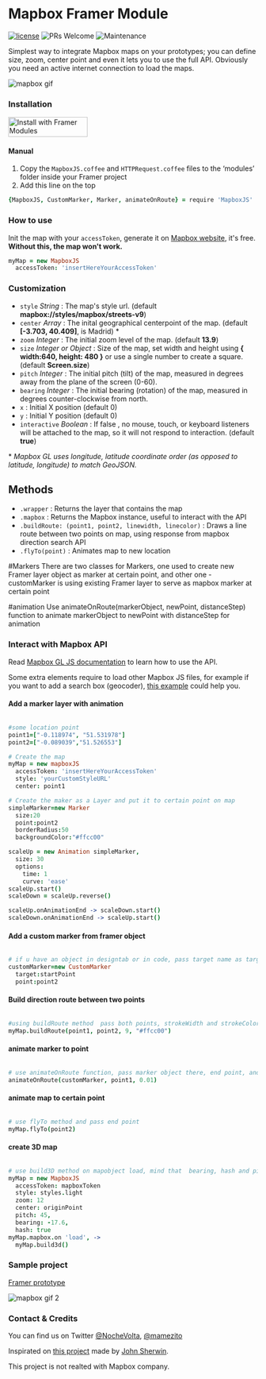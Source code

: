 # Mapbox Framer Module
[![license](https://img.shields.io/github/license/bpxl-labs/RemoteLayer.svg)](https://opensource.org/licenses/MIT)
![PRs Welcome](https://img.shields.io/badge/PRs-welcome-brightgreen.svg)
![Maintenance](https://img.shields.io/maintenance/yes/2018.svg)

Simplest way to integrate Mapbox maps on your prototypes; you can define size, zoom, center point and even it lets you to use the full API. Obviously you need an active internet connection to load the maps.

![mapbox gif](/mapboxjs.gif?raw=true)

### Installation
<a href='https://open.framermodules.com/Mapbox%20JS'>
  <img alt='Install with Framer Modules'
  src='https://www.framermodules.com/assets/badge@2x.png' width='160' height='40' />
</a>

#### Manual
1. Copy the `MapboxJS.coffee` and `HTTPRequest.coffee` files to the ‘modules’ folder inside your Framer project
2. Add this line on the top 
```coffeescript
{MapboxJS, CustomMarker, Marker, animateOnRoute} = require 'MapboxJS'
```

### How to use
Init the map with your `accessToken`, generate it on [Mapbox website](https://www.mapbox.com/help/define-access-token/), it's free. **Without this, the map won't work.**  
```coffeescript
myMap = new MapboxJS
  accessToken: 'insertHereYourAccessToken'
```
### Customization
* `style` _String_ : The map's style url. (default **mapbox://styles/mapbox/streets-v9**)
* `center` _Array_ : The inital geographical centerpoint of the map. (default **[-3.703, 40.409]**, is Madrid) \*
* `zoom` _Integer_ : The initial zoom level of the map. (default **13.9**)
* `size` _Integer or Object_ : Size of the map, set width and height using **{ width:640, height: 480 }** or use a single number to create a square. (default **Screen.size**)
* `pitch` _Integer_ : The initial pitch (tilt) of the map, measured in degrees away from the plane of the screen (0-60).
* `bearing` _Integer_ : The initial bearing (rotation) of the map, measured in degrees counter-clockwise from north.
* `x` : Initial X position (default 0)
* `y` : Initial Y position (default 0)
* `interactive` _Boolean_ : If  false , no mouse, touch, or keyboard listeners will be attached to the map, so it will not respond to interaction. (default **true**)

\* _Mapbox GL uses longitude, latitude coordinate order (as opposed to latitude, longitude) to match GeoJSON._

## Methods

- `.wrapper` : Returns the layer that contains the map
- `.mapbox` : Returns the Mapbox instance, useful to interact with the API
- `.buildRoute: (point1, point2, linewidth, linecolor)` : Draws a line route between two points on map, using response from mapbox direction search API
- `.flyTo(point)` : Animates map to new location

#Markers
There are two classes for Markers, one used to create new Framer layer object as marker at certain point, and other one - customMarker is using existing Framer layer to serve as mapbox marker at certain point

#animation
Use animateOnRoute(markerObject, newPoint, distanceStep) function to animate markerObject to newPoint with distanceStep for animation 

### Interact with Mapbox API
Read [Mapbox GL JS documentation](https://www.mapbox.com/mapbox-gl-js/api/ ) to learn how to use the API.

Some extra elements require to load other Mapbox JS files, for example if you want to add a search box (geocoder), [this example](https://www.mapbox.com/mapbox-gl-js/example/mapbox-gl-geocoder/) could help you.

#### Add a marker layer with animation
```coffeescript

#some location point
point1=["-0.118974", "51.531978"]
point2=["-0.089039","51.526553"]

# Create the map
myMap = new mapboxJS
  accessToken: 'insertHereYourAccessToken'
  style: 'yourCustomStyleURL'
  center: point1

# Create the maker as a Layer and put it to certain point on map
simpleMarker=new Marker
  size:20
  point:point2
  borderRadius:50
  backgroundColor:"#ffcc00"

scaleUp = new Animation simpleMarker,
  size: 30
  options:
    time: 1
    curve: 'ease'
scaleUp.start()
scaleDown = scaleUp.reverse()

scaleUp.onAnimationEnd -> scaleDown.start()
scaleDown.onAnimationEnd -> scaleUp.start()

```


#### Add a custom marker  from framer object
```coffeescript

# if u have an object in designtab or in code, pass target name as target attribute to custom marker
customMarker=new CustomMarker
  target:startPoint
  point:point2
```

#### Build direction route between two points
```coffeescript

#using buildRoute method  pass both points, strokeWidth and strokeColor as attribute
myMap.buildRoute(point1, point2, 9, "#ffcc00")

```

#### animate marker to point
```coffeescript

# use animateOnRoute function, pass marker object there, end point, and distance step - in this case 0.01, tweek this number to make animation smooth depending on size of the route between points
animateOnRoute(customMarker, point1, 0.01)

```

#### animate map to certain point
```coffeescript

# use flyTo method and pass end point 
myMap.flyTo(point2)
```

#### create 3D map
```coffeescript

# use build3D method on mapobject load, mind that  bearing, hash and pitch should be set at mapbox initialization
myMap = new MapboxJS
  accessToken: mapboxToken	
  style: styles.light
  zoom: 12
  center: originPoint
  pitch: 45,
  bearing: -17.6,
  hash: true
myMap.mapbox.on 'load', ->
  myMap.build3d()
```

### Sample project
<a href='https://framer.cloud/FmFdE' target="_blank">Framer prototype</a>

![mapbox gif 2](/mapbox.gif?raw=true)

### Contact & Credits
You can find us on Twitter [@NocheVolta](https://twitter.com/nochevolta), [@mamezito](https://twitter.com/mamezito)

Inspirated on [this project](https://github.com/johnmpsherwin/Mapbox-Framer) made by [John Sherwin](https://twitter.com/johnmpsherwin).

This project is not realted with Mapbox company.
